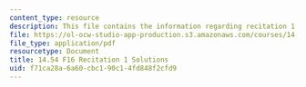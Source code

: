 ```yaml
---
content_type: resource
description: This file contains the information regarding recitation 1 solutions.
file: https://ol-ocw-studio-app-production.s3.amazonaws.com/courses/14-54-international-trade-fall-2016/f71ca28a6a60cbc190c14fd848f2cfd9_MIT14_54F16_SolRecitation1.pdf
file_type: application/pdf
resourcetype: Document
title: 14.54 F16 Recitation 1 Solutions
uid: f71ca28a-6a60-cbc1-90c1-4fd848f2cfd9
---
```

